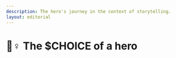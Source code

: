 ```yaml
---
description: The hero's journey in the context of storytelling.
layout: editorial
---
```


# 🦸♀ The $CHOICE of a hero

